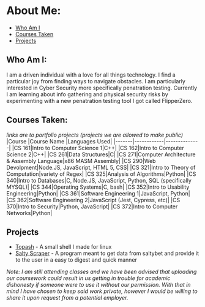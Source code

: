 # About Me:
* [Who Am I](https://github.com/Lord-Topa#who-am-i)
* [Courses Taken](https://github.com/Lord-Topa#courses-taken)
* [Projects](https://github.com/Lord-Topa#projects)

## Who Am I:
I am a driven individual with a love for all things technology. I find a particular joy from finding ways to navigate obstacles.
I am particularly interested in Cyber Security more specifically penatration testing. Currently I am learning about info gathering and physical security risks 
by experimenting with a new penatration testing tool I got called FlipperZero.

## Courses Taken:
*links are to portfolio projects (projects we are allowed to make public)* 
|Course |Course Name |Languages Used|
|-------|------------|--------------|
|CS 161|Intro to Computer Science 1|C++|
|CS 162|Intro to Computer Science 2|C++|
|CS 261|Data Structures|C|
|CS 271|Computer Architecture & Assembly Language|x86 MASM Assembly|
|CS 290|Web Devolpment|Node.JS, JavaScript, HTML 5, CSS|
|CS 321|Intro to Theory of Computation|variety of Regex|
|CS 325|Analysis of Algorithms|Python|
|CS 340|Intro to Databases|C, Node.JS, JavaScript, Python, SQL (specifically MYSQL)|
|CS 344|Operating Systems|C, bash|
|CS 352|Intro to Usability Engineering|Python|
|CS 361|Software Engineering 1|JavaScript, Python|
|CS 362|Software Engineering 2|JavaScript (Jest, Cypress, etc)|
|CS 370|Intro to Security|Python, JavaScript|
|CS 372|Intro to Computer Networks|Python|


## Projects
* [Topash](https://github.com/Lord-Topa/smallsh) - A small shell I made for linux
* [Salty Scraper](https://github.com/Lord-Topa/PersonalProjects/tree/main/saltyBot) - A program meant to get data from saltybet and provide it to the user in a easy to digest and quick manner

*Note: I am still attending classes and we have been advised that uploading our coursework could result in us getting in trouble for academic dishonesty if someone were to use it without our permission. With that in mind I have chosen to keep said work private, however I would be willing to share it upon request from a potential employer.* 


<!---
Lord-Topa/Lord-Topa is a ✨ special ✨ repository because its `README.md` (this file) appears on your GitHub profile.
You can click the Preview link to take a look at your changes.
--->
